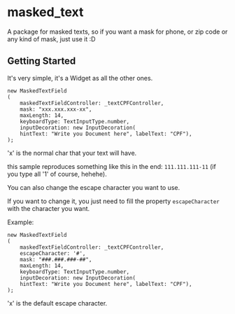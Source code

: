 # masked_text

A package for masked texts, so if you want a mask for phone, or zip code or any kind of mask, just use it :D

## Getting Started

It's very simple, it's a Widget as all the other ones.

    new MaskedTextField
    (
        maskedTextFieldController: _textCPFController,
        mask: "xxx.xxx.xxx-xx",
        maxLength: 14,
        keyboardType: TextInputType.number,
        inputDecoration: new InputDecoration(
        hintText: "Write you Document here", labelText: "CPF"),
    );

'x' is the normal char that your text will have.

this sample reproduces something like this in the end: `111.111.111-11` (if you type all '1' of course, hehehe).

You can also change the escape character you want to use.

If you want to change it, you just need to fill the property `escapeCharacter` with the character you want.

Example:

    new MaskedTextField
    (
        maskedTextFieldController: _textCPFController,
        escapeCharacter: '#',
        mask: "###.###.###-##",
        maxLength: 14,
        keyboardType: TextInputType.number,
        inputDecoration: new InputDecoration(
        hintText: "Write you Document here", labelText: "CPF"),
    );

'x' is the default escape character.